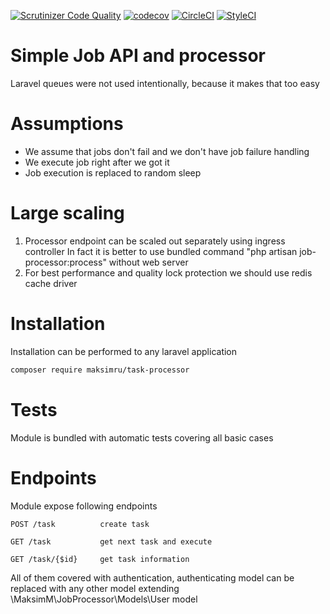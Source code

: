 [![Scrutinizer Code Quality](https://scrutinizer-ci.com/g/maksimru/task-processor/badges/quality-score.png?b=master)](https://scrutinizer-ci.com/g/maksimru/job-processor/?branch=master)
[![codecov](https://codecov.io/gh/maksimru/task-processor/branch/master/graph/badge.svg)](https://codecov.io/gh/maksimru/task-processor)
[![CircleCI](https://circleci.com/gh/maksimru/task-processor.svg?style=svg)](https://circleci.com/gh/maksimru/task-processor)
[![StyleCI](https://github.styleci.io/repos/190326093/shield?branch=master)](https://github.styleci.io/repos/184490009)

# Simple Job API and processor

Laravel queues were not used intentionally, because it makes that too easy

# Assumptions

- We assume that jobs don't fail and we don't have job failure handling
- We execute job right after we got it
- Job execution is replaced to random sleep

# Large scaling

1) Processor endpoint can be scaled out separately using ingress controller
   In fact it is better to use bundled command "php artisan job-processor:process" without web server 
2) For best performance and quality lock protection we should use redis cache driver

# Installation

Installation can be performed to any laravel application

```bash
composer require maksimru/task-processor
```

# Tests

Module is bundled with automatic tests covering all basic cases

# Endpoints

Module expose following endpoints

```
POST /task          create task

GET /task           get next task and execute

GET /task/{$id}     get task information
```

All of them covered with authentication, authenticating model can be replaced with any other model extending \MaksimM\JobProcessor\Models\User model


